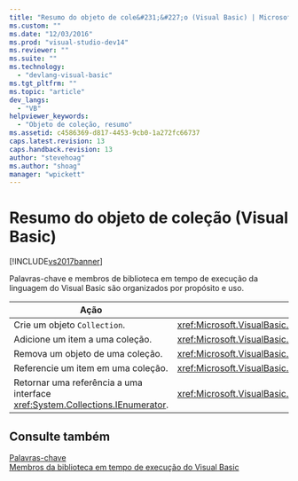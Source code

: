 ```yaml
---
title: "Resumo do objeto de cole&#231;&#227;o (Visual Basic) | Microsoft Docs"
ms.custom: ""
ms.date: "12/03/2016"
ms.prod: "visual-studio-dev14"
ms.reviewer: ""
ms.suite: ""
ms.technology: 
  - "devlang-visual-basic"
ms.tgt_pltfrm: ""
ms.topic: "article"
dev_langs: 
  - "VB"
helpviewer_keywords: 
  - "Objeto de coleção, resumo"
ms.assetid: c4586369-d817-4453-9cb0-1a272fc66737
caps.latest.revision: 13
caps.handback.revision: 13
author: "stevehoag"
ms.author: "shoag"
manager: "wpickett"
---
```

# Resumo do objeto de cole&#231;&#227;o (Visual Basic)
[!INCLUDE[vs2017banner](../../../csharp/includes/vs2017banner.md)]

Palavras\-chave e membros de biblioteca em tempo de execução da linguagem do Visual Basic são organizados por propósito e uso.  
  
|Ação|Elemento de linguagem|  
|----------|---------------------------|  
|Crie um objeto `Collection`.|<xref:Microsoft.VisualBasic.Collection>|  
|Adicione um item a uma coleção.|<xref:Microsoft.VisualBasic.Collection.Add%2A>|  
|Remova um objeto de uma coleção.|<xref:Microsoft.VisualBasic.Collection.Remove%2A>|  
|Referencie um item em uma coleção.|<xref:Microsoft.VisualBasic.Collection.Item%2A>|  
|Retornar uma referência a uma interface <xref:System.Collections.IEnumerator>.|<xref:Microsoft.VisualBasic.Collection.System%23Collections%23IEnumerable%23GetEnumerator%2A>|  
  
## Consulte também  
 [Palavras\-chave](../../../visual-basic/language-reference/keywords/index.md)   
 [Membros da biblioteca em tempo de execução do Visual Basic](../../../visual-basic/language-reference/runtime-library-members.md)